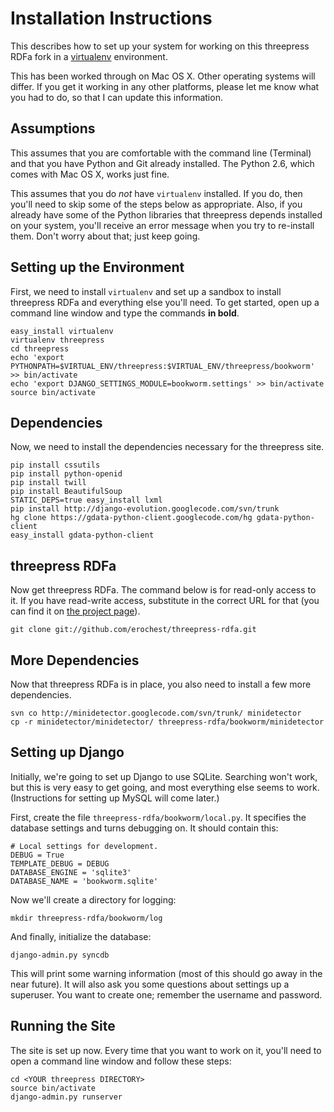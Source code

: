 
# Installation Instructions

This describes how to set up your system for working on this threepress RDFa
fork in a [virtualenv](http://pypi.python.org/pypi/virtualenv) environment.

This has been worked through on Mac OS X. Other operating systems will differ.
If you get it working in any other platforms, please let me know what you had
to do, so that I can update this information.

## Assumptions

This assumes that you are comfortable with the command line (Terminal) and that
you have Python and Git already installed. The Python 2.6, which comes with Mac
OS X, works just fine.

This assumes that you do *not* have `virtualenv` installed. If you do, then
you'll need to skip some of the steps below as appropriate. Also, if you
already have some of the Python libraries that threepress depends installed on
your system, you'll receive an error message when you try to re-install them.
Don't worry about that; just keep going.

## Setting up the Environment

First, we need to install `virtualenv` and set up a sandbox to install
threepress RDFa and everything else you'll need. To get started, open up a
command line window and type the commands **in bold**.

    easy_install virtualenv
    virtualenv threepress
    cd threepress
    echo 'export PYTHONPATH=$VIRTUAL_ENV/threepress:$VIRTUAL_ENV/threepress/bookworm' >> bin/activate
    echo 'export DJANGO_SETTINGS_MODULE=bookworm.settings' >> bin/activate
    source bin/activate

## Dependencies

Now, we need to install the dependencies necessary for the threepress site.

    pip install cssutils
    pip install python-openid
    pip install twill
    pip install BeautifulSoup
    STATIC_DEPS=true easy_install lxml
    pip install http://django-evolution.googlecode.com/svn/trunk
    hg clone https://gdata-python-client.googlecode.com/hg gdata-python-client
    easy_install gdata-python-client

## threepress RDFa

Now get threepress RDFa. The command below is for read-only access to it. If
you have read-write access, substitute in the correct URL for that (you can
find it on [the project page](https://github.com/erochest/threepress-rdfa)).

    git clone git://github.com/erochest/threepress-rdfa.git

## More Dependencies

Now that threepress RDFa is in place, you also need to install a few more
dependencies.

    svn co http://minidetector.googlecode.com/svn/trunk/ minidetector
    cp -r minidetector/minidetector/ threepress-rdfa/bookworm/minidetector

## Setting up Django

Initially, we're going to set up Django to use SQLite. Searching won't work,
but this is very easy to get going, and most everything else seems to work.
(Instructions for setting up MySQL will come later.)

First, create the file `threepress-rdfa/bookworm/local.py`. It specifies the
database settings and turns debugging on. It should contain this:

    # Local settings for development.
    DEBUG = True
    TEMPLATE_DEBUG = DEBUG
    DATABASE_ENGINE = 'sqlite3'
    DATABASE_NAME = 'bookworm.sqlite'

Now we'll create a directory for logging:

    mkdir threepress-rdfa/bookworm/log

And finally, initialize the database:

    django-admin.py syncdb

This will print some warning information (most of this should go away in the
near future). It will also ask you some questions about settings up a
superuser. You want to create one; remember the username and password.

## Running the Site

The site is set up now. Every time that you want to work on it, you'll need to
open a command line window and follow these steps:

    cd <YOUR threepress DIRECTORY>
    source bin/activate
    django-admin.py runserver

